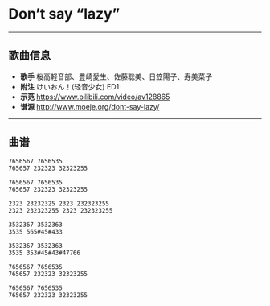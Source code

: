 # Don’t say “lazy”

---

## 歌曲信息

- **歌手** 桜高軽音部、豊崎愛生、佐藤聡美、日笠陽子、寿美菜子
- **附注** けいおん！(轻音少女) ED1
- **示范** https://www.bilibili.com/video/av128865
- **谱源** http://www.moeje.org/dont-say-lazy/

---

## 曲谱

```
7656567 7656535
765657 232323 32323255
 
7656567 7656535
765657 232323 32323255

2323 23232325 2323 232323255
2323 232323255 2323 232323255
 
3532367 3532363
3535 565#45#433
 
3532367 3532363
3535 353#45#43#47766
  
7656567 7656535
765657 232323 32323255
 
7656567 7656535
765657 232323 32323255    
```

